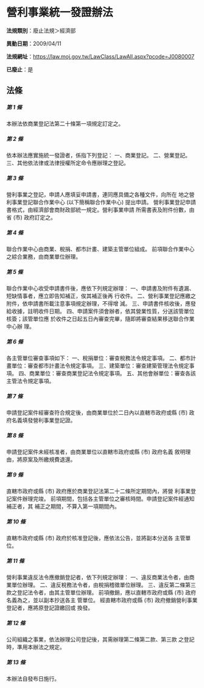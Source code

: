 # 營利事業統一發證辦法

**法規類別**：廢止法規＞經濟部

**異動日期**：2009/04/11  

**法規網址**：https://law.moj.gov.tw/LawClass/LawAll.aspx?pcode=J0080007

**已廢止**：是



## 法條
##### 第 1 條
本辦法依商業登記法第二十條第一項規定訂定之。

##### 第 2 條
依本辦法應實施統一發證者，係指下列登記：
一、商業登記。
二、營業登記。
三、其他依法律或法律授權所定命令應辦理之登記。


##### 第 3 條
營利事業之登記，申請人應填妥申請書，連同應具備之各種文件，向所在
地之營利事業登記聯合作業中心 (以下簡稱聯合作業中心) 提出申請。
營利事業登記申請書格式，由經濟部會商財政部統一規定。營利事業申請
所需書表及附件份數，由省 (市) 政府訂定之。

##### 第 4 條
聯合作業中心由商業、稅捐、都市計畫、建築主管單位組成。
前項聯合作業中心之綜合業務，由商業單位辦理。

##### 第 5 條
聯合作業中心收受申請書件後，應依下列規定辦理：
一、申請書及附件有遺漏、短缺情事者，應立即告知補正，俟其補正後再
    行收件。
二、營利事業登記應繳之附件，依申請書所載注意事項規定辦理，不得增
    減。
三、申請書件核收後，應發給收據，註明收件日期。
四、申請案件須會辦者，依其營業性質，分送該管單位核簽；該管單位應
    於收件之日起五日內審查完畢，隨即將審查結果移送聯合作業中心辦
    理。


##### 第 6 條
各主管單位審查事項如下：
一、稅捐單位：審查稅務法令規定事項。
二、都市計畫單位：審查都市計畫法令規定事項。
三、建築單位：審查建築管理法令規定事項。
四、商業單位：審查商業登記法令規定事項。
五、其他會辦單位：審查各該主管法令規定事項。


##### 第 7 條
申請登記案件經審查符合規定後，由商業單位於二日內以直轄市政府或縣
 (市) 政府名義填發營利事業登記證。

##### 第 8 條
申請登記案件未經核准者，由商業單位以直轄市政府或縣 (市) 政府名義
敘明理由，將原案及所繳規費退還。

##### 第 9 條
直轄市政府或縣 (市) 政府應於商業登記法第二十二條所定期間內，將營
利事業登記案件辦理完竣。
前項期間，包括各主管單位之審核時間。申請登記案件經通知補正者，其
補正之期間，不算入第一項期間內。

##### 第 10 條
直轄市政府或縣 (市) 政府於核准登記後，應依法公告，並將副本分送各
主管單位。

##### 第 11 條
營利事業違反法令應撤銷登記者，依下列規定辦理：
一、違反商業法令者，由商業單位辦理。
二、違反稅務法令者，由稅捐稽徵單位辦理。
三、違反第二條第三款之登記法令者，由其主管單位辦理。
前項撤銷，應以直轄市政府或縣 (市) 政府名義為之，並以副本抄送各主
管單位。
經直轄市政府或縣 (市) 政府撤銷營利事業登記者，應將原登記證繳回或
換發。


##### 第 12 條
公司組織之事業，依法辦理公司登記後，其需辦理第二條第二款、第三款
之登記時，準用本辦法之規定。

##### 第 13 條
本辦法自發布日施行。


